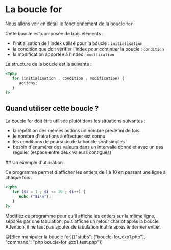 # La boucle for

Nous allons voir en détail le fonctionnement de la boucle `for`

Cette boucle est composée de trois éléments :

- l'initialisation de l'index utilisé pour la boucle : `initialisation`
- la condition que doit vérifier l'index pour continuer la boucle : `condition`
- la modification apportée à l'index : ̀`modification`

La structure de la boucle est la suivante :

```php
<?php
   for (initialisation ; condition ; modification) {
      actions;
   }
?>
```

## Quand utiliser cette boucle ?

La boucle for doit être utilisée plutôt dans les situations suivantes :

- la répétition des mêmes actions un nombre prédéfini de fois
- le nombre d'itérations à effectuer est connu
- les conditions de poursuite de la boucle sont simples
- besoin d'énumérer des valeurs dans un intervalle donné et avec un pas régulier (espace entre deux valeurs contiguës)


## Un exemple d'utilisation

Ce programme permet d'afficher les entiers de 1 à 10 en passant une ligne à chaque fois :

```php runnable
<?php
   for ($i = 1 ; $i <= 10 ; $i++) {
      echo ("$i\n");
   }
?>
```

Modifiez ce programme pour qu'il affiche les entiers sur la même ligne, séparés par une tabulation, puis affiche un retour chariot après la boucle.
Attention, il ne faut pas ajouter de tabulation inutile après le dernier entier.

@[Bien manipuler la boucle for]({"stubs": ["boucle-for_exo1.php"], "command": "php boucle-for_exo1_test.php"})
